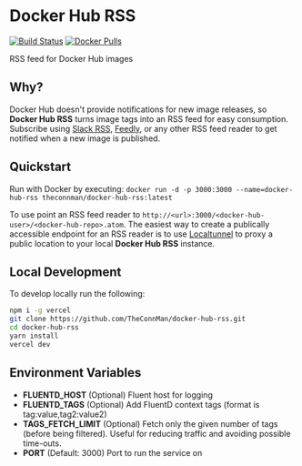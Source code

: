 # Docker Hub RSS

[![Build Status](https://travis-ci.org/TheConnMan/docker-hub-rss.svg?branch=master)](https://travis-ci.org/TheConnMan/docker-hub-rss) [![Docker Pulls](https://img.shields.io/docker/pulls/theconnman/docker-hub-rss.svg)](https://hub.docker.com/r/theconnman/docker-hub-rss/)

RSS feed for Docker Hub images

## Why?

Docker Hub doesn't provide notifications for new image releases, so **Docker Hub RSS** turns image tags into an RSS feed for easy consumption. Subscribe using [Slack RSS](https://slack.com/apps/new/A0F81R7U7-rss), [Feedly](https://feedly.com/), or any other RSS feed reader to get notified when a new image is published.

## Quickstart

Run with Docker by executing: `docker run -d -p 3000:3000 --name=docker-hub-rss theconnman/docker-hub-rss:latest`

To use point an RSS feed reader to `http://<url>:3000/<docker-hub-user>/<docker-hub-repo>.atom`. The easiest way to create a publically accessible endpoint for an RSS reader is to use [Localtunnel](https://localtunnel.github.io/) to proxy a public location to your local **Docker Hub RSS** instance.

## Local Development

To develop locally run the following:

```bash
npm i -g vercel
git clone https://github.com/TheConnMan/docker-hub-rss.git
cd docker-hub-rss
yarn install
vercel dev
```

## Environment Variables

- **FLUENTD_HOST** (Optional) Fluent host for logging
- **FLUENTD_TAGS** (Optional) Add FluentD context tags (format is tag:value,tag2:value2)
- **TAGS_FETCH_LIMIT** (Optional) Fetch only the given number of tags (before being filtered). Useful for reducing traffic and avoiding possible time-outs.
- **PORT** (Default: 3000) Port to run the service on
